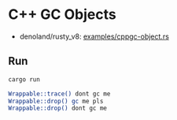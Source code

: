 # C++ GC Objects

- denoland/rusty_v8: [examples/cppgc-object.rs](https://github.com/denoland/rusty_v8/blob/ab019251a4c45ee4edb4f7415eec762a589d87f8/examples/cppgc-object.rs)

## Run

```bash
cargo run
```

```bash
Wrappable::trace() dont gc me
Wrappable::drop() gc me pls
Wrappable::drop() dont gc me
```

